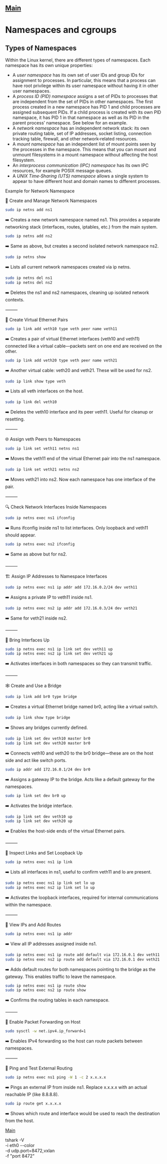[Main](../README.md)
---

# Namespaces and cgroups
## Types of Namespaces
Within the Linux kernel, there are different types of namespaces. Each namespace has its own unique properties:

- A *user namespace* has its own set of user IDs and group IDs for assignment to processes. In particular, this means that a process can have root privilege within its user namespace without having it in other user namespaces.
- A *process ID (PID) namespace* assigns a set of PIDs to processes that are independent from the set of PIDs in other namespaces. The first process created in a new namespace has PID 1 and child processes are assigned subsequent PIDs. If a child process is created with its own PID namespace, it has PID 1 in that namespace as well as its PID in the parent process’ namespace. See below for an example.
- A *network namespace* has an independent network stack: its own private routing table, set of IP addresses, socket listing, connection tracking table, firewall, and other network‑related resources.
- A *mount namespace* has an independent list of mount points seen by the processes in the namespace. This means that you can mount and unmount filesystems in a mount namespace without affecting the host filesystem.
- An *interprocess communication (IPC) namespace* has its own IPC resources, for example POSIX message queues.
- A *UNIX Time‑Sharing (UTS) namespace* allows a single system to appear to have different host and domain names to different processes.


Example for Network Namespace

🧠 Create and Manage Network Namespaces
```bash
sudo ip netns add ns1
```
➡️ Creates a new network namespace named ns1. This provides a separate networking stack (interfaces, routes, iptables, etc.) from the main system.
```bash
sudo ip netns add ns2
```
➡️ Same as above, but creates a second isolated network namespace ns2.
```bash
sudo ip netns show
```
➡️ Lists all current network namespaces created via ip netns.
```bash
sudo ip netns del ns1
sudo ip netns del ns2
```
➡️ Deletes the ns1 and ns2 namespaces, cleaning up isolated network contexts.

⸻

🔌 Create Virtual Ethernet Pairs
```bash
sudo ip link add veth10 type veth peer name veth11
```
➡️ Creates a pair of virtual Ethernet interfaces (veth10 and veth11) connected like a virtual cable—packets sent on one end are received on the other.
```bash
sudo ip link add veth20 type veth peer name veth21
```
➡️ Another virtual cable: veth20 and veth21. These will be used for ns2.
```bash
sudo ip link show type veth
```
➡️ Lists all veth interfaces on the host.
```bash
sudo ip link del veth10
```
➡️ Deletes the veth10 interface and its peer veth11. Useful for cleanup or resetting.

⸻

🌐 Assign veth Peers to Namespaces
```bash
sudo ip link set veth11 netns ns1
```
➡️ Moves the veth11 end of the virtual Ethernet pair into the ns1 namespace.
```bash
sudo ip link set veth21 netns ns2
```
➡️ Moves veth21 into ns2. Now each namespace has one interface of the pair.

⸻

🔍 Check Network Interfaces Inside Namespaces
```bash
sudo ip netns exec ns1 ifconfig
```
➡️ Runs ifconfig inside ns1 to list interfaces. Only loopback and veth11 should appear.
```bash
sudo ip netns exec ns2 ifconfig
```
➡️ Same as above but for ns2.

⸻

🏗️ Assign IP Addresses to Namespace Interfaces
```bash
sudo ip netns exec ns1 ip addr add 172.16.0.2/24 dev veth11
```
➡️ Assigns a private IP to veth11 inside ns1.
```bash
sudo ip netns exec ns2 ip addr add 172.16.0.3/24 dev veth21
```
➡️ Same for veth21 inside ns2.

⸻

🚦 Bring Interfaces Up
```bash
sudo ip netns exec ns1 ip link set dev veth11 up
sudo ip netns exec ns2 ip link set dev veth21 up
```
➡️ Activates interfaces in both namespaces so they can transmit traffic.

⸻

🕸️ Create and Use a Bridge
```bash
sudo ip link add br0 type bridge
```
➡️ Creates a virtual Ethernet bridge named br0, acting like a virtual switch.
```bash
sudo ip link show type bridge
```
➡️ Shows any bridges currently defined.
```bash
sudo ip link set dev veth10 master br0
sudo ip link set dev veth20 master br0
```
➡️ Connects veth10 and veth20 to the br0 bridge—these are on the host side and act like switch ports.
```bash
sudo ip addr add 172.16.0.1/24 dev br0
```
➡️ Assigns a gateway IP to the bridge. Acts like a default gateway for the namespaces.
```bash
sudo ip link set dev br0 up
```
➡️ Activates the bridge interface.
```bash
sudo ip link set dev veth10 up
sudo ip link set dev veth20 up
```
➡️ Enables the host-side ends of the virtual Ethernet pairs.

⸻

🔎 Inspect Links and Set Loopback Up
```bash
sudo ip netns exec ns1 ip link
```
➡️ Lists all interfaces in ns1, useful to confirm veth11 and lo are present.
```bash
sudo ip netns exec ns1 ip link set lo up
sudo ip netns exec ns2 ip link set lo up
```
➡️ Activates the loopback interfaces, required for internal communications within the namespace.

⸻

🧾 View IPs and Add Routes
```bash
sudo ip netns exec ns1 ip addr
```
➡️ View all IP addresses assigned inside ns1.
```bash
sudo ip netns exec ns1 ip route add default via 172.16.0.1 dev veth11
sudo ip netns exec ns2 ip route add default via 172.16.0.1 dev veth21
```
➡️ Adds default routes for both namespaces pointing to the bridge as the gateway. This enables traffic to leave the namespace.
```bash
sudo ip netns exec ns1 ip route show
sudo ip netns exec ns2 ip route show
```
➡️ Confirms the routing tables in each namespace.

⸻

🔁 Enable Packet Forwarding on Host
```bash
sudo sysctl -w net.ipv4.ip_forward=1 
```
➡️ Enables IPv4 forwarding so the host can route packets between namespaces.

⸻

🧪 Ping and Test External Routing
```bash
sudo ip netns exec ns1 ping -W 1 -c 2 x.x.x.x
```
➡️ Pings an external IP from inside ns1. Replace x.x.x.x with an actual reachable IP (like 8.8.8.8).
```bash
sudo ip route get x.x.x.x
```
➡️ Shows which route and interface would be used to reach the destination from the host.


[Main](../README.md)

tshark -V \
-i eth0 --color \
-d udp.port=8472,vxlan \
-f "port 8472"